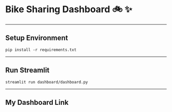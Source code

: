 # Bike Sharing Dashboard 🚲 ✨

---
## Setup Environment
```
pip install -r requirements.txt 
```
---
## Run Streamlit
```
streamlit run dashboard/dashboard.py
```
---
## My Dashboard Link
